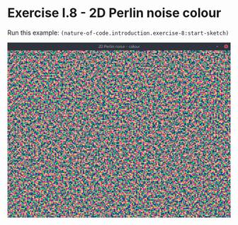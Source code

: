 # Exercise I.8 - 2D Perlin noise colour

Run this example: `(nature-of-code.introduction.exercise-8:start-sketch)`

![Exercise I.8 - 2D Perlin noise colour](screenshots/Exercise%20I.8%20-%202D%20Perlin%20noise%20colour.gif)